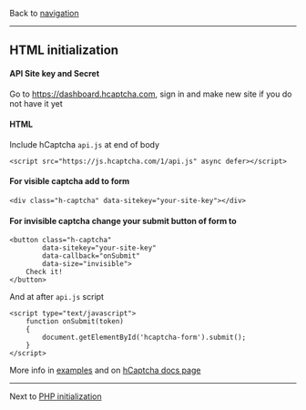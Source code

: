 Back to [navigation](_navigation.md)

---

HTML initialization
------------

#### API Site key and Secret

Go to https://dashboard.hcaptcha.com, sign in and make new site if you do not have it yet

#### HTML

Include hCaptcha `api.js` at end of body
```
<script src="https://js.hcaptcha.com/1/api.js" async defer></script>
```

#### For visible captcha add to form

```
<div class="h-captcha" data-sitekey="your-site-key"></div>
```

#### For **invisible** captcha change your submit button of form to

```
<button class="h-captcha"
        data-sitekey="your-site-key"
        data-callback="onSubmit"
        data-size="invisible">
    Check it!
</button>
```

And at after `api.js` script

```
<script type="text/javascript">
    function onSubmit(token)
    {
        document.getElementById('hcaptcha-form').submit();
    }
</script>
```

More info in [examples](https://github.com/mitloshuk/hcaptcha/tree/master/examples) and on [hCaptcha docs page](https://docs.hcaptcha.com)

---

Next to [PHP initialization](php-initialization.md)